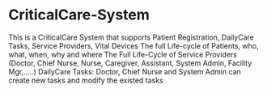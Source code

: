 # CriticalCare-System
This is a CriticalCare System that supports Patient Registration, DailyCare Tasks, Service Providers, Vital Devices 
The full Life-cycle of Patients, who, what, when, why and where
The Full Life-Cycle of Service Providers (Doctor, Chief Nurse, Nurse, Caregiver, Assistant, System Admin, Facility Mgr,.....)
DailyCare Tasks: Doctor, Chief Nurse and System Admin can create new tasks and modify the existed tasks
